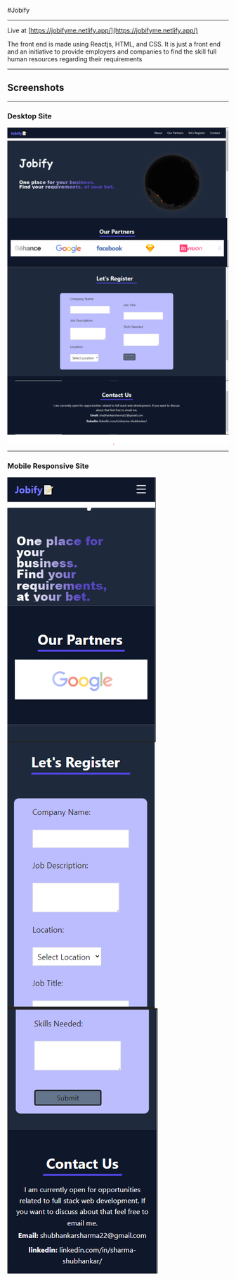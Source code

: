 #Jobify
***
Live at [https://jobifyme.netlify.app/](https://jobifyme.netlify.app/)

The front end is made using Reactjs, HTML, and CSS. It is just a front end and an initiative to provide employers and companies to find the skill full human resources regarding their requirements
***
## Screenshots

***

### Desktop Site
<img align="center" src="https://raw.githubusercontent.com/shubhankarsharma876/Jobify/main/screenshots/About.png"/>
<br>
<img align="center" src="https://raw.githubusercontent.com/shubhankarsharma876/Jobify/main/screenshots/partners.png"/>
<br>
<img align="center" src="https://raw.githubusercontent.com/shubhankarsharma876/Jobify/main/screenshots/publish.png"/>
<br>
<img align="center" src="https://raw.githubusercontent.com/shubhankarsharma876/Jobify/main/screenshots/contact.png"/>

***
### Mobile Responsive Site
<img align="center" src="https://raw.githubusercontent.com/shubhankarsharma876/Jobify/main/screenshots/m1.png"/>
<br>
<img align="center" src="https://raw.githubusercontent.com/shubhankarsharma876/Jobify/main/screenshots/m2.png"/>
<br>
<img align="center" src="https://raw.githubusercontent.com/shubhankarsharma876/Jobify/main/screenshots/m3.png"/>
